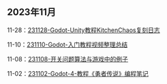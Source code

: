 ## 2023年11月

11-28：[231128-Godot-Unity教程KitchenChaos复刻日志](../游戏制作/程序技术/231128-Godot-Unity教程KitchenChaos复刻日志.md)

11-10：[231110-Godot-入门教程视频整理总结](../游戏制作/程序技术/231110-Godot-入门教程视频整理总结.md)

11-08：[231108-开关问题算法与游戏中的例子](../技术杂项/算法研究/231108-开关问题算法与游戏中的例子.md)

11-02：[231102-Godot-4-教程《勇者传说》编程笔记](../游戏制作/程序技术/231102-Godot-4-教程《勇者传说》编程笔记.md)
